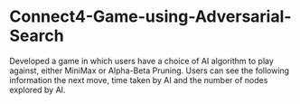 # Connect4-Game-using-Adversarial-Search
Developed a game in which users have a choice of AI algorithm to play against, either MiniMax or Alpha-Beta Pruning. Users can see the following information the next move, time taken by AI and the number of nodes explored by AI.
